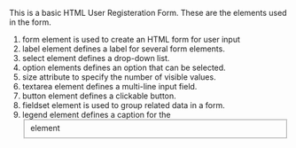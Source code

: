 This is a basic HTML User Registeration Form.
These are the elements used in the form.

1. form element is used to create an HTML form for user input
2. label element defines a label for several form elements.
3. select element defines a drop-down list.
4. option elements defines an option that can be selected.
5. size attribute to specify the number of visible values.
6. textarea element defines a multi-line input field.
7. button element defines a clickable button.
8. fieldset element is used to group related data in a form.
9. legend element defines a caption for the <fieldset> element 

